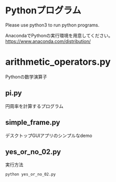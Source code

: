 # Pythonプログラム

Please use python3 to run python programs.

AnacondaでPythonの実行環境を用意してください。
https://www.anaconda.com/distribution/

# arithmetic_operators.py

Pythonの数学演算子

## pi.py

円周率を計算するプログラム

## simple_frame.py

デスクトップGUIアプリのシンプルなdemo

## yes_or_no_02.py


実行方法
```
python yes_or_no_02.py
```
